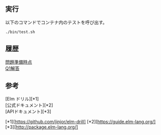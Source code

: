 
## 実行

以下のコマンドでコンテナ内のテストを呼び出す。

```
./bin/test.sh
```


## 履歴

[問題準備時点](https://github.com/hibohiboo/develop/blob/496ec091e1b14d41c29492ec9e95cb8227fbccf2/tutorial/lesson/elm/elm-drill/)  
[Q1解答](https://github.com/hibohiboo/develop/blob/c7aa61142463f7cdc037c728e325516f229dbb16/tutorial/lesson/elm/elm-drill/)  



## 参考

[Elm ドリル][*1]  
[公式ドキュメント][*2]  
[APIドキュメント][*3]  

[*1][https://github.com/jinjor/elm-drill]
[*2][https://guide.elm-lang.org/]
[*3][http://package.elm-lang.org/]

